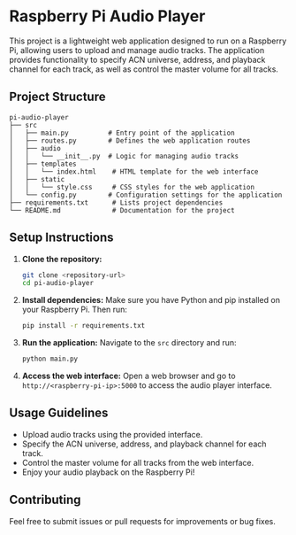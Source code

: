 # Raspberry Pi Audio Player

This project is a lightweight web application designed to run on a Raspberry Pi, allowing users to upload and manage audio tracks. The application provides functionality to specify ACN universe, address, and playback channel for each track, as well as control the master volume for all tracks.

## Project Structure

```
pi-audio-player
├── src
│   ├── main.py          # Entry point of the application
│   ├── routes.py        # Defines the web application routes
│   ├── audio
│   │   └── __init__.py  # Logic for managing audio tracks
│   ├── templates
│   │   └── index.html    # HTML template for the web interface
│   ├── static
│   │   └── style.css     # CSS styles for the web application
│   └── config.py        # Configuration settings for the application
├── requirements.txt      # Lists project dependencies
└── README.md             # Documentation for the project
```

## Setup Instructions

1. **Clone the repository:**
   ```bash
   git clone <repository-url>
   cd pi-audio-player
   ```

2. **Install dependencies:**
   Make sure you have Python and pip installed on your Raspberry Pi. Then run:
   ```bash
   pip install -r requirements.txt
   ```

3. **Run the application:**
   Navigate to the `src` directory and run:
   ```bash
   python main.py
   ```

4. **Access the web interface:**
   Open a web browser and go to `http://<raspberry-pi-ip>:5000` to access the audio player interface.

## Usage Guidelines

- Upload audio tracks using the provided interface.
- Specify the ACN universe, address, and playback channel for each track.
- Control the master volume for all tracks from the web interface.
- Enjoy your audio playback on the Raspberry Pi!

## Contributing

Feel free to submit issues or pull requests for improvements or bug fixes.